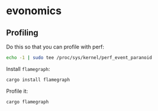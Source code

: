 # evonomics

## Profiling

Do this so that you can profile with perf:

```bash
echo -1 | sudo tee /proc/sys/kernel/perf_event_paranoid
```

Install `flamegraph`:

```bash
cargo install flamegraph
```

Profile it:

```bash
cargo flamegraph
```
